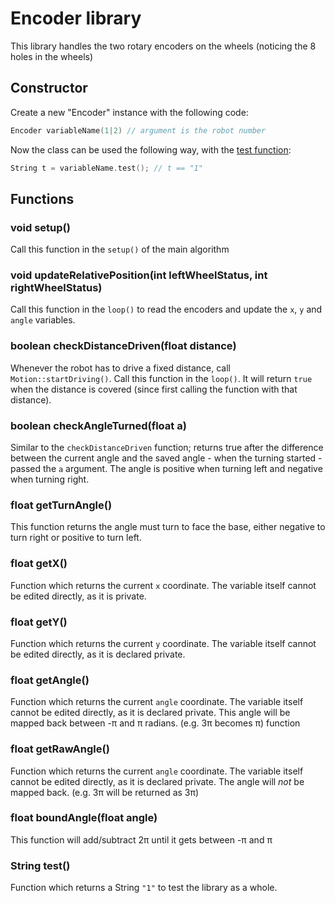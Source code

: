 # Encoder library
This library handles the two rotary encoders on the wheels (noticing the 8 holes in the wheels)
## Constructor
Create a new "Encoder" instance with the following code:
```c++
Encoder variableName(1|2) // argument is the robot number
```
Now the class can be used the following way, with the [test function](#string-test):
```c++
String t = variableName.test(); // t == "1" 
```
## Functions
### void setup()
Call this function in the `setup()` of the main algorithm
### void updateRelativePosition(int leftWheelStatus, int rightWheelStatus)
Call this function in the `loop()` to read the encoders and update the `x`, `y` and `angle` variables.
### boolean checkDistanceDriven(float distance)
Whenever the robot has to drive a fixed distance, call `Motion::startDriving()`. Call this function in the `loop()`. It will return `true` when the distance is covered (since first calling the function with that distance).
### boolean checkAngleTurned(float a)
Similar to the `checkDistanceDriven` function; returns true after the difference between the current angle and the saved angle - when the turning started - passed the `a` argument. The angle is positive when turning left and negative when turning right.
### float getTurnAngle()
This function returns the angle must turn to face the base, either negative to turn right or positive to turn left.
### float getX()
Function which returns the current `x` coordinate. The variable itself cannot be edited directly, as it is private.
### float getY()
Function which returns the current `y` coordinate. The variable itself cannot be edited directly, as it is declared private.
### float getAngle()
Function which returns the current `angle` coordinate. The variable itself cannot be edited directly, as it is declared private. This angle will be mapped back between -&pi; and &pi; radians. (e.g. 3&pi; becomes &pi;) function
### float getRawAngle()
Function which returns the current `angle` coordinate. The variable itself cannot be edited directly, as it is declared private. The angle will *not* be mapped back. (e.g. 3&pi; will be returned as 3&pi;)
### float boundAngle(float angle)
This function will add/subtract 2&pi; until it gets between -&pi; and &pi;
### String test()
Function which returns a String `"1"` to test the library as a whole.